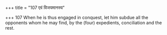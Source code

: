 +++
title = "107 एवं विजयमानस्य"

+++
107	When he is thus engaged in conquest, let him subdue all the opponents whom he may find, by the (four) expedients, conciliation and the rest.